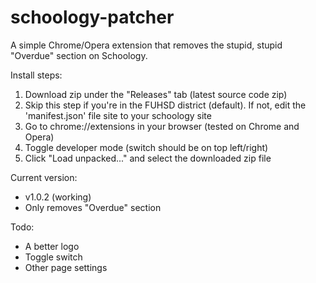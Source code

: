 # schoology-patcher
A simple Chrome/Opera extension that removes the stupid, stupid "Overdue" section on Schoology.

Install steps:
1. Download zip under the "Releases" tab (latest source code zip)
2. Skip this step if you're in the FUHSD district (default). If not, edit the 'manifest.json' file site to your schoology site
3. Go to chrome://extensions in your browser (tested on Chrome and Opera)
4. Toggle developer mode (switch should be on top left/right)
5. Click "Load unpacked..." and select the downloaded zip file


Current version:
- v1.0.2 (working)
- Only removes "Overdue" section

Todo:
- A better logo
- Toggle switch
- Other page settings
